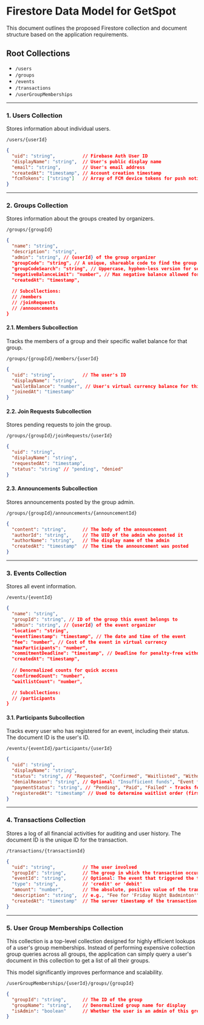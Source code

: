 # Firestore Data Model for GetSpot

This document outlines the proposed Firestore collection and document structure based on the application requirements.

## Root Collections

*   `/users`
*   `/groups`
*   `/events`
*   `/transactions`
*   `/userGroupMemberships`

---

### 1. Users Collection

Stores information about individual users.

`/users/{userId}`

```json
{
  "uid": "string",          // Firebase Auth User ID
  "displayName": "string",  // User's public display name
  "email": "string",        // User's email address
  "createdAt": "timestamp", // Account creation timestamp
  "fcmTokens": ["string"]   // Array of FCM device tokens for push notifications
}
```

---

### 2. Groups Collection

Stores information about the groups created by organizers.

`/groups/{groupId}`

```json
{
  "name": "string",
  "description": "string",
  "admin": "string", // {userId} of the group organizer
  "groupCode": "string", // A unique, shareable code to find the group
  "groupCodeSearch": "string", // Uppercase, hyphen-less version for searching
  "negativeBalanceLimit": "number", // Max negative balance allowed for members
  "createdAt": "timestamp",
  
  // Subcollections:
  // /members
  // /joinRequests
  // /announcements
}
```

#### 2.1. Members Subcollection

Tracks the members of a group and their specific wallet balance for that group.

`/groups/{groupId}/members/{userId}`

```json
{
  "uid": "string",          // The user's ID
  "displayName": "string",
  "walletBalance": "number", // User's virtual currency balance for this group
  "joinedAt": "timestamp"
}
```

#### 2.2. Join Requests Subcollection

Stores pending requests to join the group.

`/groups/{groupId}/joinRequests/{userId}`

```json
{
  "uid": "string",
  "displayName": "string",
  "requestedAt": "timestamp",
  "status": "string" // "pending", "denied"
}
```

#### 2.3. Announcements Subcollection

Stores announcements posted by the group admin.

`/groups/{groupId}/announcements/{announcementId}`

```json
{
  "content": "string",      // The body of the announcement
  "authorId": "string",     // The UID of the admin who posted it
  "authorName": "string",   // The display name of the admin
  "createdAt": "timestamp"  // The time the announcement was posted
}
```

---

### 3. Events Collection

Stores all event information.

`/events/{eventId}`

```json
{
  "name": "string",
  "groupId": "string", // ID of the group this event belongs to
  "admin": "string", // {userId} of the event organizer
  "location": "string",
  "eventTimestamp": "timestamp", // The date and time of the event
  "fee": "number", // Cost of the event in virtual currency
  "maxParticipants": "number",
  "commitmentDeadline": "timestamp", // Deadline for penalty-free withdrawal
  "createdAt": "timestamp",
  
  // Denormalized counts for quick access
  "confirmedCount": "number",
  "waitlistCount": "number",

  // Subcollections:
  // /participants
}
```

#### 3.1. Participants Subcollection

Tracks every user who has registered for an event, including their status. The document ID is the user's ID.

`/events/{eventId}/participants/{userId}`

```json
{
  "uid": "string",
  "displayName": "string",
  "status": "string", // "Requested", "Confirmed", "Waitlisted", "Withdrawn", "Denied"
  "denialReason": "string", // Optional: "Insufficient funds", "Event full", etc.
  "paymentStatus": "string", // "Pending", "Paid", "Failed" - Tracks fee payment after commitment deadline
  "registeredAt": "timestamp" // Used to determine waitlist order (first-come, first-served)
}
```

---

### 4. Transactions Collection

Stores a log of all financial activities for auditing and user history. The document ID is the unique ID for the transaction.

`/transactions/{transactionId}`

```json
{
  "uid": "string",          // The user involved
  "groupId": "string",      // The group in which the transaction occurred
  "eventId": "string",      // Optional: The event that triggered the transaction
  "type": "string",         // 'credit' or 'debit'
  "amount": "number",       // The absolute, positive value of the transaction
  "description": "string",  // e.g., "Fee for 'Friday Night Badminton'" or "Admin credit"
  "createdAt": "timestamp"  // The server timestamp of the transaction
}
```

---

### 5. User Group Memberships Collection

This collection is a top-level collection designed for highly efficient lookups of a user's group memberships. Instead of performing expensive collection group queries across all groups, the application can simply query a user's document in this collection to get a list of all their groups.

This model significantly improves performance and scalability.

`/userGroupMemberships/{userId}/groups/{groupId}`

```json
{
  "groupId": "string",      // The ID of the group
  "groupName": "string",    // Denormalized group name for display
  "isAdmin": "boolean"      // Whether the user is an admin of this group
}
```